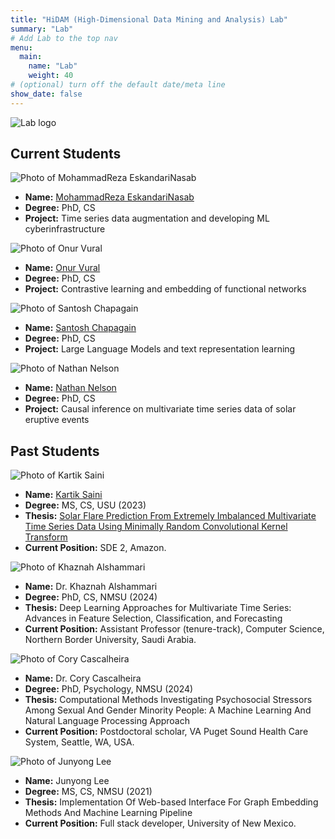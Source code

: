 ```yaml
---
title: "HiDAM (High-Dimensional Data Mining and Analysis) Lab"
summary: "Lab"
# Add Lab to the top nav
menu:
  main:
    name: "Lab"
    weight: 40
# (optional) turn off the default date/meta line
show_date: false
---
```


<!-- Top-centered logo (put logo.png next to this file) -->
<div class="lab-hero">
  <img src="logo.png" alt="Lab logo">
</div>

## Current Students

<div class="lab-list">

  <div class="lab-person">
    <img src="img/reza.jpg" alt="Photo of MohammadReza EskandariNasab" class="lab-pic">
    <div class="lab-person-content">
      <ul>
        <li><strong>Name:</strong> <a href="https://www.linkedin.com/in/samresume/" target="_blank" rel="noopener">MohammadReza EskandariNasab</a></li>
        <li><strong>Degree:</strong> PhD, CS</li>
        <li><strong>Project:</strong> Time series data augmentation and developing ML cyberinfrastructure</li>
      </ul>
    </div>
  </div>

  <div class="lab-person">
    <img src="img/onur.jpg" alt="Photo of Onur Vural" class="lab-pic">
    <div class="lab-person-content">
      <ul>
        <li><strong>Name:</strong> <a href="https://www.linkedin.com/in/onur-vural-696706220/" target="_blank" rel="noopener">Onur Vural</a></li>
        <li><strong>Degree:</strong> PhD, CS</li>
        <li><strong>Project:</strong> Contrastive learning and embedding of functional networks</li>
      </ul>
    </div>
  </div>

  <div class="lab-person">
    <img src="img/santosh.jpg" alt="Photo of Santosh Chapagain" class="lab-pic">
    <div class="lab-person-content">
      <ul>
        <li><strong>Name:</strong> <a href="https://www.linkedin.com/in/s-c7/" target="_blank" rel="noopener">Santosh Chapagain</a></li>
        <li><strong>Degree:</strong> PhD, CS</li>
        <li><strong>Project:</strong> Large Language Models and text representation learning</li>
      </ul>
    </div>
  </div>

  <div class="lab-person">
    <img src="img/annon.jpg" alt="Photo of Nathan Nelson" class="lab-pic">
    <div class="lab-person-content">
      <ul>
        <li><strong>Name:</strong> <a href="https://www.linkedin.com/in/nwnelson/" target="_blank" rel="noopener">Nathan Nelson</a></li>
        <li><strong>Degree:</strong> PhD, CS</li>
        <li><strong>Project:</strong> Causal inference on multivariate time series data of solar eruptive events</li>
      </ul>
    </div>
  </div>

</div>

## Past Students

<div class="lab-list">

  <div class="lab-person">
    <img src="img/kartik.jpg" alt="Photo of Kartik Saini" class="lab-pic">
    <div class="lab-person-content">
      <ul>
        <li><strong>Name:</strong> <a href="https://www.linkedin.com/in/1420kartik/" target="_blank" rel="noopener">Kartik Saini</a></li>
        <li><strong>Degree:</strong> MS, CS, USU (2023)</li>
        <li><strong>Thesis:</strong> <a href="https://digitalcommons.usu.edu/etd2023/88/" target="_blank" rel="noopener">Solar Flare Prediction From Extremely Imbalanced Multivariate Time Series Data Using Minimally Random Convolutional Kernel Transform</a></li>
        <li><strong>Current Position:</strong> SDE 2, Amazon.</li>
      </ul>
    </div>
  </div>

  <div class="lab-person">
    <img src="img/annon.jpg" alt="Photo of Khaznah Alshammari" class="lab-pic">
    <div class="lab-person-content">
      <ul>
        <li><strong>Name:</strong> Dr. Khaznah Alshammari</li>
        <li><strong>Degree:</strong> PhD, CS, NMSU (2024)</li>
        <li><strong>Thesis:</strong> Deep Learning Approaches for Multivariate Time Series: Advances in Feature Selection, Classification, and Forecasting</li>
        <li><strong>Current Position:</strong> Assistant Professor (tenure-track), Computer Science, Northern Border University, Saudi Arabia.</li>
      </ul>
    </div>
  </div>

  <div class="lab-person">
    <img src="img/annon.jpg" alt="Photo of Cory Cascalheira" class="lab-pic">
    <div class="lab-person-content">
      <ul>
        <li><strong>Name:</strong> Dr. Cory Cascalheira</li>
        <li><strong>Degree:</strong> PhD, Psychology, NMSU (2024)</li>
        <li><strong>Thesis:</strong> Computational Methods Investigating Psychosocial Stressors Among Sexual And Gender Minority People: A Machine Learning And Natural Language Processing Approach</li>
        <li><strong>Current Position:</strong> Postdoctoral scholar, VA Puget Sound Health Care System, Seattle, WA, USA.</li>
      </ul>
    </div>
  </div>

  <div class="lab-person">
    <img src="img/annon.jpg" alt="Photo of Junyong Lee" class="lab-pic">
    <div class="lab-person-content">
      <ul>
        <li><strong>Name:</strong> Junyong Lee</li>
        <li><strong>Degree:</strong> MS, CS, NMSU (2021)</li>
        <li><strong>Thesis:</strong> Implementation Of Web-based Interface For Graph Embedding Methods And Machine Learning Pipeline</li>
        <li><strong>Current Position:</strong> Full stack developer, University of New Mexico.</li>
      </ul>
    </div>
  </div>

</div>
